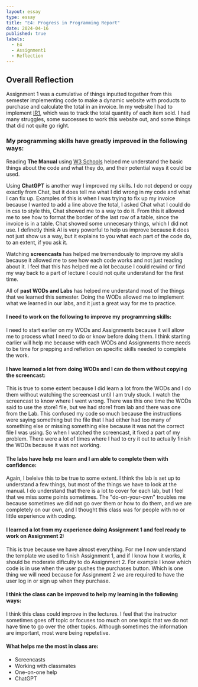 ```yaml
---
layout: essay
type: essay
title: "E4: Progress in Programming Report"
date: 2024-04-16
published: true
labels:
  - E4
  - Assignment1
  - Reflection
---
```

<h2> Overall Reflection</h2>
<p>
  Assignment 1 was a cumulative of things inputted together from this semester implementing code to make a dynamic website with products to purchase and calculate the total in an invoice. In my website I had to implement <a href="https://dport96.github.io/ITM352/morea/130.Assignment1/experience-Assignment1.html">IR1</a>, which was to track the total quantity of each item sold. I had many struggles, some successes to work this website out, and some things that did not quite go right.
</p>

<h3>My programming skills have greatly improved in the following ways:</h3>
<p>
  Reading <b>The Manual</b> using <a href="https://www.w3schools.com/">W3 Schools</a> helped me understand the basic things about the code and what they do, and their potential ways it could be used. 
</p>

<p>
  Using <b>ChatGPT</b> is another way I improved my skills. I do not depend or copy exactly from Chat, but it does tell me what I did wrong in my code and what I can fix up. Examples of this is when I was trying to fix up my invoice because I wanted to add a line above the total, I asked Chat what I could do in css to style this, Chat showed me to a way to do it. From this it allowed me to see how to format the border of the last row of a table, since the invoice is in a table. Chat showed some unnecesary things, which I did not use. I definetly think AI is very powerful to help us improve because it does not just show us a way, but it explains to you what each part of the code do, to an extent, if you ask it.
</p>

<p>
  Watching <b>screencasts</b> has helped me tremendously to improve my skills because it allowed me to see how each code works and not just reading about it. I feel that this has helped me a lot because I could rewind or find my way back to a part of lecture I could not quite understand for the first time. 
</p>

<p>
  All of <b>past WODs and Labs</b> has helped me understand most of the things that we learned this semester. Doing the WODs allowed me to implement what we learned in our labs, and it just a great way for me to practice.
</p>

<h4>I need to work on the following to improve my programming skills:</h4>
<p>
  I need to start earlier on my WODs and Assignments because it will allow me to process what I need to do or know before doing them. I think starting earlier will help me because with each WODs and Assignments there needs to be time for prepping and refletion on specific skills needed to complete the work. 
</p>

<h4>I have learned a lot from doing WODs and I can do them without copying the screencast:</h4>
<p>
  This is true to some extent because I did learn a lot from the WODs and I do them without watching the screencast until I am truly stuck. I watch the screencast to know where I went wrong. There was this one time the WODs said to use the store1 file, but we had store1 from lab and there was one from the Lab. This confused my code so much because the instructions were saying something but the file that I had either had too many of something else or missing something else because it was not the correct file I was using. So when I watched the screencast, it fixed a part of my problem. There were a lot of times where I had to cry it out to actually finish the WODs because it was not working.
</p>

<h4>The labs have help me learn and I am able to complete them with confidence:</h4>
<p>
  Again, I beleive this to be true to some extent. I think the lab is set up to understand a few things, but most of the things we have to look at the manual. I do understand that there is a lot to cover for each lab, but I feel that we miss some points sometimes. The "do-on-your-own" troubles me because sometimes we did not go over them or how to do them, and we are completely on our own, and I thought this class was for people with no or little experience with coding.
</p>

<h4>I learned a lot from my experience doing Assignment 1 and feel ready to work on Assignment 2:</h4>

<p>
  This is true because we have almost everything. For me I now understand the template we used to finish Assignment 1, and if I know how it works, it should be moderate dificulty to do Assignment 2. For example I know which code is in use when the user pushes the purchases button. Which is one thing we will need because for Assignment 2 we are required to have the user log in or sign up when they purchase. 
</p>

<h4>I think the class can be improved to help my learning in the following ways:</h4>

<p>
  I think this class could improve in the lectures. I feel that the instructor sometimes goes off topic or focuses too much on one topic that we do not have time to go over the other topics. Although sometimes the information are important, most were being repetetive.
</p>

<h4>What helps me the most in class are:</h4>
<ul>
  <li>Screencasts</li>
  <li>Working with classmates</li>
  <li>One-on-one help</li>
  <li>ChatGPT</li>
</ul>


